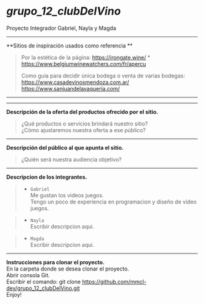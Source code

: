 # *grupo_12_clubDelVino*
Proyecto Integrador Gabriel, Nayla y Magda

---
**Sitios de inspiración usados como referencia **
>
>Por la estética de la página:
https://irongate.wine/ *
https://www.belgiumwinewatchers.com/fr/apercu
>
>Como guía para decidir única bodega o venta de varias bodegas:  
https://www.casadevinosmendoza.com.ar/
https://www.sanjuandelavaqueria.com/
---
---
**Descripción de la oferta del productos ofrecido por el sitio.**
>
>¿Qué productos o servicios brindará nuestro sitio?  
>¿Cómo ajustaremos nuestra oferta a ese público?  

---
**Descripción del público al que apunta el sitio.**
>
>¿Quién será nuestra audiencia objetivo?   

---
**Descripcion de los integrantes.**

> - `Gabriel`  
Me gustan los videos juegos.  
Tengo un poco de experiencia en programacion y diseño de video juegos.
  
> - `Nayla`  
Escribir descripcion aqui.

> - `Magda`  
Escribir descripcion aqui.

---
**Instrucciones para clonar el proyecto.**  
En la carpeta donde se desea clonar el proyecto.  
Abrir consola Git.  
Escribir el comando: git clone https://github.com/mmcl-dev/grupo_12_clubDelVino.git  
Enjoy!  

